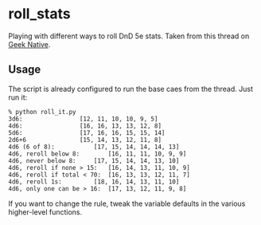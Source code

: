 # roll_stats
Playing with different ways to roll DnD 5e stats. Taken from this thread on [Geek Native](https://www.geeknative.com/61483/12-different-ways-roll-dnd-character/). 

## Usage
The script is already configured to run the base caes from the thread. Just run it:
```
% python roll_it.py
3d6: 				[12, 11, 10, 10, 9, 5]
4d6: 				[16, 16, 13, 13, 12, 8]
5d6: 				[17, 16, 16, 15, 15, 14]
2d6+6				[15, 14, 13, 12, 11, 8]
4d6 (6 of 8):			[17, 15, 14, 14, 14, 13]
4d6, reroll below 8:		[16, 11, 11, 10, 9, 9]
4d6, never below 8:		[17, 15, 14, 14, 13, 10]
4d6, reroll if none > 15:	[16, 14, 13, 11, 10, 9]
4d6, reroll if total < 70:	[16, 13, 13, 12, 11, 7]
4d6, reroll 1s:			[18, 16, 14, 13, 11, 10]
4d6, only one can be > 16:	[17, 13, 12, 11, 9, 8]
```

If you want to change the rule, tweak the variable defaults in the various higher-level functions.
